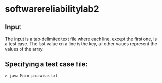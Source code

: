 # softwarereliabilitylab2

## Input
The input is a tab-delimited text file where each line, except the first one, is a test case.
The last value on a line is the key, all other values represent the values of the array. 

## Specifying a test case file:

`> java Main pairwise.txt`
